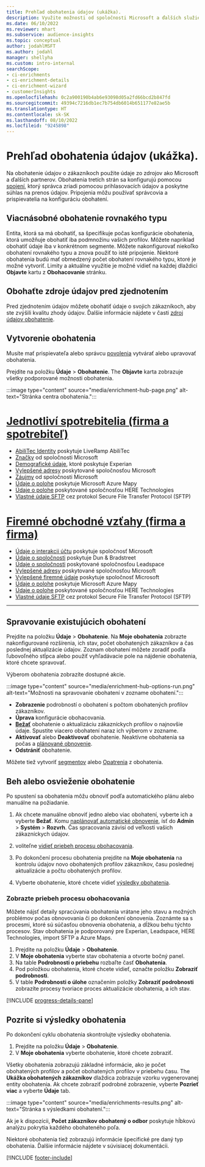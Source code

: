 ```yaml
---
title: Prehľad obohatenia údajov (ukážka).
description: Využite možnosti od spoločnosti Microsoft a ďalších služieb tretích strán na obohatenie údajov o svojich zákazníkoch.
ms.date: 06/10/2022
ms.reviewer: mhart
ms.subservice: audience-insights
ms.topic: conceptual
author: jodahlMSFT
ms.author: jodahl
manager: shellyha
ms.custom: intro-internal
searchScope:
- ci-enrichments
- ci-enrichment-details
- ci-enrichment-wizard
- customerInsights
ms.openlocfilehash: 0c2a900190b4ab6e93098d05a2fd66bcd2b847fd
ms.sourcegitcommit: 49394c7216db1ec7b754db6014b651177e82ae5b
ms.translationtype: HT
ms.contentlocale: sk-SK
ms.lasthandoff: 08/10/2022
ms.locfileid: "9245898"
---
```

# <a name="data-enrichment-preview-overview"></a>Prehľad obohatenia údajov (ukážka).

Na obohatenie údajov o zákazníkoch použite údaje zo zdrojov ako Microsoft a ďalších partnerov. Obohatenia tretích strán sa konfigurujú pomocou [spojení](connections.md), ktorý správca zriadi pomocou prihlasovacích údajov a poskytne súhlas na prenos údajov. Pripojenia môžu používať správcovia a prispievatelia na konfiguráciu obohatení.  

## <a name="multiple-enrichments-of-the-same-type"></a>Viacnásobné obohatenie rovnakého typu

Entita, ktorá sa má obohatiť, sa špecifikuje počas konfigurácie obohatenia, ktorá umožňuje obohatiť iba podmnožinu vašich profilov. Môžete napríklad obohatiť údaje iba v konkrétnom segmente. Môžete nakonfigurovať niekoľko obohatení rovnakého typu a znova použiť to isté pripojenie. Niektoré obohatenia budú mať obmedzený počet obohatení rovnakého typu, ktoré je možné vytvoriť. Limity a aktuálne využitie je možné vidieť na každej dlaždici **Objavte** kartu z **Obohacovanie** stránku.

## <a name="enrich-data-sources-before-unification"></a>Obohaťte zdroje údajov pred zjednotením

Pred zjednotením údajov môžete obohatiť údaje o svojich zákazníkoch, aby ste zvýšili kvalitu zhody údajov. Ďalšie informácie nájdete v časti [zdroj údajov obohatenie](data-sources-enrichment.md).

## <a name="create-an-enrichment"></a>Vytvorenie obohatenia

Musíte mať prispievateľa alebo správcu [povolenia](permissions.md) vytvárať alebo upravovať obohatenia.

Prejdite na položku **Údaje** > **Obohatenie**. The **Objavte** karta zobrazuje všetky podporované možnosti obohatenia.

:::image type="content" source="media/enrichment-hub-page.png" alt-text="Stránka centra obohatenia.":::

# <a name="individual-consumers-b-to-c"></a>[Jednotliví spotrebitelia (firma a spotrebiteľ)](#tab/b2c)

- [AbiliTec Identity](enrichment-liveramp.md) poskytuje LiveRamp AbiliTec
- [Značky](enrichment-microsoft.md) od spoločnosti Microsoft
- [Demografické údaje](enrichment-experian.md), ktoré poskytuje Experian
- [Vylepšené adresy](enrichment-enhanced-addresses.md) poskytované spoločnosťou Microsoft
- [Záujmy](enrichment-microsoft.md) od spoločnosti Microsoft
- [Údaje o polohe](enrichment-azure-maps.md) poskytuje Microsoft Azure Mapy
- [Údaje o polohe](enrichment-here.md) poskytované spoločnosťou HERE Technologies
- [Vlastné údaje SFTP](enrichment-SFTP-custom-import.md) cez protokol Secure File Transfer Protocol (SFTP)

# <a name="business-accounts-b-to-b"></a>[Firemné obchodné vzťahy (firma a firma)](#tab/b2b)

- [Údaje o interakcii účtu](enrichment-office.md) poskytuje spoločnosť Microsoft
- [Údaje o spoločnosti](enrichment-dnb.md) poskytuje Dun & Bradstreet
- [Údaje o spoločnosti](enrichment-leadspace.md) poskytované spoločnosťou Leadspace
- [Vylepšené adresy](enrichment-enhanced-addresses.md) poskytované spoločnosťou Microsoft
- [Vylepšené firemné údaje](enrichment-enhanced-company-data.md) poskytuje spoločnosť Microsoft
- [Údaje o polohe](enrichment-azure-maps.md) poskytuje Microsoft Azure Mapy
- [Údaje o polohe](enrichment-here.md) poskytované spoločnosťou HERE Technologies
- [Vlastné údaje SFTP](enrichment-SFTP-custom-import.md) cez protokol Secure File Transfer Protocol (SFTP)

---

## <a name="manage-existing-enrichments"></a>Spravovanie existujúcich obohatení

Prejdite na položku **Údaje** > **Obohatenie**. Na **Moje obohatenia** zobrazte nakonfigurované rozšírenia, ich stav, počet obohatených zákazníkov a čas poslednej aktualizácie údajov. Zoznam obohatení môžete zoradiť podľa ľubovoľného stĺpca alebo použiť vyhľadávacie pole na nájdenie obohatenia, ktoré chcete spravovať.

Výberom obohatenia zobrazíte dostupné akcie.

:::image type="content" source="media/enrichment-hub-options-run.png" alt-text="Možnosti na spravovanie obohatení v zozname obohatení.":::

- **Zobrazenie** podrobností o obohatení s počtom obohatených profilov zákazníkov.
- **Úprava** konfigurácie obohacovania.
- [**Bežať**](#run-or-refresh-enrichments) obohatenie o aktualizáciu zákazníckych profilov o najnovšie údaje. Spustite viacero obohatení naraz ich výberom v zozname.
- **Aktivovať** alebo **Deaktivovať** obohatenie. Neaktívne obohatenia sa počas a [plánované obnovenie](schedule-refresh.md).
- **Odstrániť** obohatenie.

Môžete tiež vytvoriť [segmentov](segments.md) alebo [Opatrenia](measures.md) z obohatenia.

## <a name="run-or-refresh-enrichments"></a>Beh alebo osvieženie obohatenie

Po spustení sa obohatenia môžu obnoviť podľa automatického plánu alebo manuálne na požiadanie.

1. Ak chcete manuálne obnoviť jedno alebo viac obohatení, vyberte ich a vyberte **Bežať**. Komu [naplánovať automatické obnovenie](schedule-refresh.md), ísť do **Admin** > **Systém** > **Rozvrh**. Čas spracovania závisí od veľkosti vašich zákazníckych údajov.

1. voliteľne [vidieť priebeh procesu obohacovania](#see-the-progress-of-the-enrichment-process).

1. Po dokončení procesu obohatenia prejdite na **Moje obohatenia** na kontrolu údajov novo obohatených profilov zákazníkov, času poslednej aktualizácie a počtu obohatených profilov.

1. Vyberte obohatenie, ktoré chcete vidieť [výsledky obohatenia](#view-enrichment-results).

### <a name="see-the-progress-of-the-enrichment-process"></a>Zobrazte priebeh procesu obohacovania

Môžete nájsť detaily spracúvania obohatenia vrátane jeho stavu a možných problémov počas obnovovania či po dokončení obnovenia. Zoznámte sa s procesmi, ktoré sú súčasťou obnovenia obohatenia, a dĺžkou behu týchto procesov. Stav obohatenia je podporovaný pre Experian, Leadspace, HERE Technologies, import SFTP a Azure Maps.

1. Prejdite na položku **Údaje** > **Obohatenie**.
1. V **Moje obohatenia** vyberte stav obohatenia a otvorte bočný panel.
1. Na table **Podrobnosti o priebehu** rozbaľte časť **Obohatenia**.
1. Pod položkou obohatenia, ktoré chcete vidieť, označte položku **Zobraziť podrobnosti**.
1. V table **Podrobnosti o úlohe** označením položky **Zobraziť podrobnosti** zobrazíte procesy tvoriace proces aktualizácie obohatenia, a ich stav.

[!INCLUDE [progress-details-pane](includes/progress-details-pane.md)]

## <a name="view-enrichment-results"></a>Pozrite si výsledky obohatenia

Po dokončení cyklu obohatenia skontrolujte výsledky obohatenia.

1. Prejdite na položku **Údaje** > **Obohatenie**.
1. V **Moje obohatenia** vyberte obohatenie, ktoré chcete zobraziť.

Všetky obohatenia zobrazujú základné informácie, ako je počet obohatených profilov a počet obohatených profilov v priebehu času. The **Ukážka obohatených zákazníkov** dlaždica zobrazuje vzorku vygenerovanej entity obohatenia. Ak chcete zobraziť podrobné zobrazenie, vyberte **Pozrieť viac** a vyberte **Údaje** tab.

:::image type="content" source="media/enrichments-results.png" alt-text="Stránka s výsledkami obohatení.":::

Ak je k dispozícii, **Počet zákazníkov obohatený o odbor** poskytuje hĺbkovú analýzu pokrytia každého obohateného poľa.

Niektoré obohatenia tiež zobrazujú informácie špecifické pre daný typ obohatenia. Ďalšie informácie nájdete v súvisiacej dokumentácii.

[!INCLUDE [footer-include](includes/footer-banner.md)]
